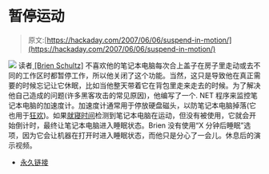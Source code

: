 # 暂停运动

> 原文:[https://hackaday.com/2007/06/06/suspend-in-motion/](https://hackaday.com/2007/06/06/suspend-in-motion/)

![](../Images/3ec4af722461500080a94a5feebbcf5a.png)
读者[ [Brien Schultz]](http://8r13n.wordpress.com/) 不喜欢他的笔记本电脑每次合上盖子在房子里走动或去不同的工作区时都暂停工作，所以他关闭了这个功能。当然，这只是导致他在真正需要的时候忘记让它休眠，比如当他整天带着它在背包里走来走去的时候。为了解决他自己造成的问题(许多黑客攻击的常见原因)，他编写了一个. NET 程序来监控笔记本电脑的加速度计。加速度计通常用于停放硬盘磁头，以防笔记本电脑掉落(它也用于[狂欢](http://www.youtube.com/watch?v=knOKowQCFTY))。如果[就寝时间](http://8r13n.wordpress.com/2007/06/05/it%e2%80%99s-bedtime/)检测到笔记本电脑在运动，但没有被使用，它就会开始倒计时，最终让笔记本电脑进入睡眠状态。Brien 没有使用“X 分钟后睡眠”选项，因为它会让机器在打开时进入睡眠状态，而他只是分心了一会儿。休息后的演示视频。

*   [永久链接](http://8r13n.wordpress.com/2007/06/05/it%e2%80%99s-bedtime/)